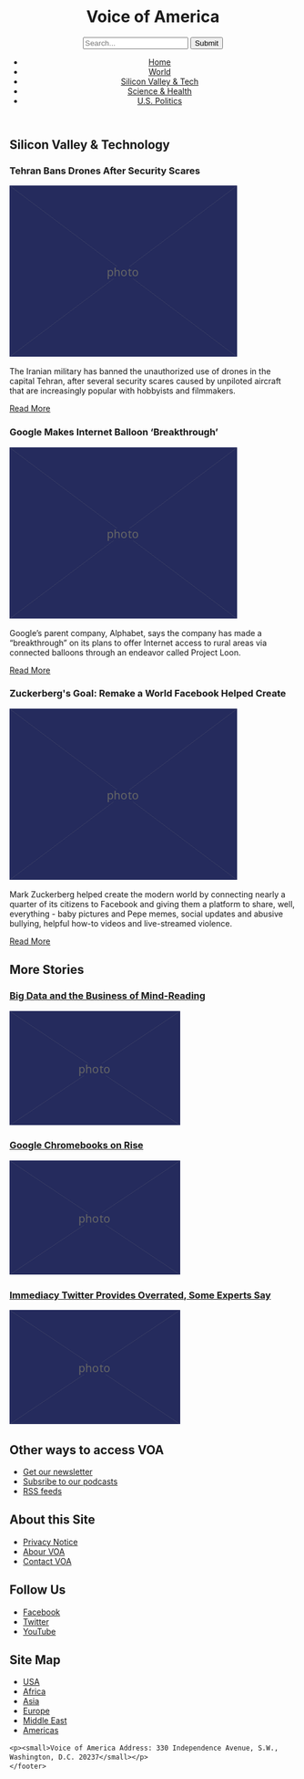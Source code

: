 <!DOCTYPE html>
<html lang="en">
  <head>
    <meta charset="UTF-8" />
    <link href="style.css" rel="stylesheet" />
    <title>Voice of America</title>
    
  </head>

  <body>
    <header>

   <h1>Voice of America</h1>
  <form>
      <input type="search" placeholder="Search..."/>
      <input type="submit" value="Submit"/>
   </form>
    <nav>
    <ul>
      <li><a href="article.html">Home</a></li>
      <li><a href="article.html">World</a></li>
      <li><a href="article.html">Silicon Valley &amp; Tech</a>
      <li><a href="article.html">Science &amp; Health</a></li>
      <li><a href="article.html">U.S. Politics</a></li>
      </ul>
      </nav>
      </header>
<main>
  <article>
    <h2>Silicon Valley &amp; Technology</h2>
  </article>
  <article>
    <h3>Tehran Bans Drones After Security Scares</h3>
    <img src="400.png" alt="Drones in Tehran"/>

   <p>The Iranian military has banned the unauthorized use of drones in the capital Tehran, after several security scares caused by unpiloted aircraft that are increasingly popular with hobbyists and filmmakers.</p>

   <p><a href="article.html">Read More</a></p>
</article>
<article>
    <h3>Google Makes Internet Balloon ‘Breakthrough’</h3>
    <img src="400.png" alt="Google balloon!" />

   <p>Google’s parent company, Alphabet, says the company has made a “breakthrough” on its plans to offer Internet access to rural areas via connected balloons through an endeavor called Project Loon.</p>

   <p><a href="article.html">Read More</a></p>
</article>
<article>
    <h3>Zuckerberg's Goal: Remake а World Facebook Helped Create</h3>
    <img src="400.png" alt="Zuckerberg goal" />

   <p>Mark Zuckerberg helped create the modern world by connecting nearly a quarter of its citizens to Facebook and giving them a platform to share, well, everything - baby pictures and Pepe memes, social updates and abusive bullying, helpful how-to videos and live-streamed violence.</p>

   <p><a href="article.html">Read More</a></p>
</article>
    <section>
   <aside>
      <h2>More Stories</h2>

   <h3><a href="article.html">Big Data and the Business of Mind-Reading</a></h3>
    <img src="300.png" alt="Lots and lots of numbers" />
      
   <h3><a href="article.html">Google Chromebooks on Rise</a></h3>
   <img src="300.png" alt="Google Chromebook" />
     
   <h3><a href="article.html">Immediacy Twitter Provides Overrated, Some Experts Say</a></h3>
   <img src="300.png" alt="Trump tweets" />
   </aside>
  </section>
    </main>
    <footer>
    <h2>Other ways to access VOA</h2>

   <ul>
      <li><a href="article.html">Get our newsletter</a></li>
      <li><a href="article.html">Subsribe to our podcasts</a></li>
      <li><a href="article.html">RSS feeds</a></li>
    </ul>

   <h2>About this Site</h2>

   <ul>
      <li><a href="article.html">Privacy Notice</a></li>
      <li><a href="article.html">Abour VOA</a></li>
      <li><a href="article.html">Contact VOA</a></li>
    </ul>

   <h2>Follow Us</h2>

   <ul>
      <li><a href="article.html">Facebook</a></li>
      <li><a href="article.html">Twitter</a></li>
      <li><a href="article.html">YouTube</a></li>
    </ul>

   <h2>Site Map</h2>

   <ul>
      <li><a href="article.html">USA</a></li>
      <li><a href="article.html">Africa</a></li>
      <li><a href="article.html">Asia</a></li>
      <li><a href="article.html">Europe</a></li>
      <li><a href="article.html">Middle East</a></li>
      <li><a href="article.html">Americas</a></li>
    </ul>

    <p><small>Voice of America Address: 330 Independence Avenue, S.W., Washington, D.C. 20237</small></p>
    </footer>

</body>
</html>
